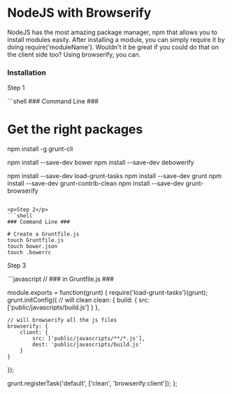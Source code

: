 NodeJS with Browserify
============

<p>
  NodeJS has the most amazing package manager, npm that allows you to install modules easily. After installing a module, you can simply require it by doing require('moduleName'). Wouldn't it be great if you could do that on the client side too? Using browserify, you can.
</p>

<h3>Installation</h3>
<p>Step 1</p>
```shell
### Command Line ###

# Get the right packages
npm install -g grunt-cli

npm install --save-dev bower
npm install --save-dev debowerify

npm install --save-dev load-grunt-tasks
npm install --save-dev grunt
npm install --save-dev grunt-contrib-clean
npm install --save-dev grunt-browserify
```

<p>Step 2</p>
```shell
### Command Line ###

# Create a Gruntfile.js
touch Gruntfile.js
touch bower.json
touch .bowerrc
```

<p>Step 3</p>
```javascript
// ### in Gruntfile.js ###

module.exports = function(grunt) {
  require('load-grunt-tasks')(grunt);
  grunt.initConfig({
    // will clean
    clean: {
        build: {
            src: ['public/javascripts/build.js']
        }
    },

    // will browserify all the js files
    browserify: {
        client: {
            src: ['public/javascripts/**/*.js'],
            dest: 'public/javascripts/build.js'
        }
    }
  });

  grunt.registerTask('default', ['clean', 'browserify:client']);
};
```
